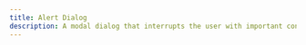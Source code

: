 ```yaml
---
title: Alert Dialog
description: A modal dialog that interrupts the user with important content and expects a response.
---
```


<DocsPage 
    :title="frontmatter.title" 
    :description="frontmatter.description"
    path="views/components/AlertDialog.md">

</DocsPage>
